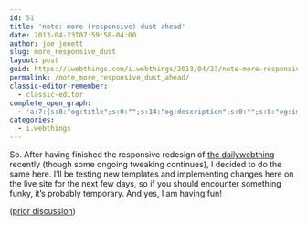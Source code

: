 ```yaml
---
id: 51
title: 'note: more (responsive) dust ahead'
date: 2013-04-23T07:59:58-04:00
author: joe jenett
slug: more_responsive_dust
layout: post
guid: https://iwebthings.com/i.webthings/2013/04/23/note-more-responsive-dust-ahead/
permalink: /note_more_responsive_dust_ahead/
classic-editor-remember:
  - classic-editor
complete_open_graph:
  - 'a:7:{s:8:"og:title";s:0:"";s:14:"og:description";s:0:"";s:8:"og:image";s:0:"";s:7:"og:type";s:0:"";s:12:"twitter:card";s:7:"summary";s:19:"twitter:description";s:0:"";s:15:"twitter:creator";s:0:"";}'
categories:
  - i.webthings
---
```

So. After having finished the responsive redesign of [the dailywebthing](https://dwt-archives.joejenett.com/) recently (though some ongoing tweaking continues), I decided to do the same here. I&#8217;ll be testing new templates and implementing changes here on the live site for the next few days, so if you should encounter something funky, it&#8217;s probably temporary. And yes, I am having fun!

([prior discussion](https://disqus.com/home/discussion/iwebthings/iwebthings_note_more_responsive_dust_ahead/))